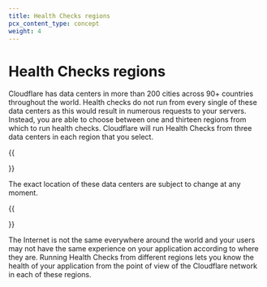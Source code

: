 ```yaml
---
title: Health Checks regions
pcx_content_type: concept
weight: 4
---
```


# Health Checks regions

Cloudflare has data centers in more than 200 cities across 90+ countries throughout the world. Health checks do not run from every single of these data centers as this would result in numerous requests to your servers. Instead, you are able to choose between one and thirteen regions from which to run health checks. Cloudflare will run Health Checks from three data centers in each region that you select.

{{<Aside type="note">}}

The exact location of these data centers are subject to change at any moment.

{{</Aside>}}

The Internet is not the same everywhere around the world and your users may not have the same experience on your application according to where they are. Running Health Checks from different regions lets you know the health of your application from the point of view of the Cloudflare network in each of these regions.
